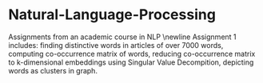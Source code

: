 # Natural-Language-Processing
Assignments from an academic course in NLP 
\newline
Assignment 1 includes: finding distinctive words in articles of over 7000 words, computing co-occurrence matrix of words, reducing co-occurrence matrix to k-dimensional embeddings using Singular Value Decompition, depicting words as clusters in graph.
